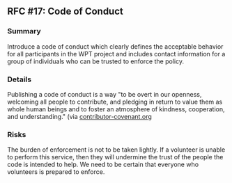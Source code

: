 ## RFC #17: Code of Conduct

### Summary

Introduce a code of conduct which clearly defines the acceptable behavior for
all participants in the WPT project and includes contact information for a
group of individuals who can be trusted to enforce the policy.

### Details

Publishing a code of conduct is a way "to be overt in our openness, welcoming
all people to contribute, and pledging in return to value them as whole human
beings and to foster an atmosphere of kindness, cooperation, and
understanding." (via
[contributor-covenant.org](https://www.contributor-covenant.org/)

### Risks

The burden of enforcement is not to be taken lightly. If a volunteer is unable
to perform this service, then they will undermine the trust of the people the
code is intended to help. We need to be certain that everyone who volunteers is
prepared to enforce.

